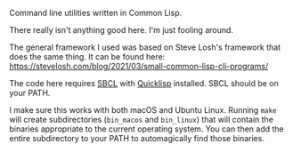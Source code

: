 Command line utilities written in Common Lisp.

There really isn't anything good here. I'm just fooling around.

The general framework I used was based on Steve Losh's framework that does the same thing. It can be found here:  https://stevelosh.com/blog/2021/03/small-common-lisp-cli-programs/

The code here requires [SBCL](https://www.sbcl.org) with [Quicklisp](https://www.quicklisp.org/beta/) installed. SBCL should be on your PATH.

I make sure this works with both macOS and Ubuntu Linux. Running `make` will create subdirectories (`bin_macos` and `bin_linux`) that will contain the binaries appropriate to the current operating system. You can then add the entire subdirectory to your PATH to automagically find those binaries.
